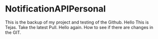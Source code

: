 # NotificationAPIPersonal
This is the backup of my project and testing of the Github.  Hello This is Tejas. Take the latest Pull. Hello again. How to see if there are changes in the GIT.
